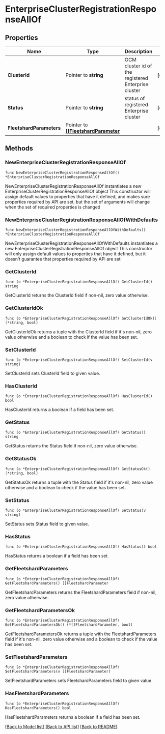 # EnterpriseClusterRegistrationResponseAllOf

## Properties

Name | Type | Description | Notes
------------ | ------------- | ------------- | -------------
**ClusterId** | Pointer to **string** | OCM cluster id of the registered Enterprise cluster | [optional] 
**Status** | Pointer to **string** | status of registered Enterprise cluster | [optional] 
**FleetshardParameters** | Pointer to [**[]FleetshardParameter**](FleetshardParameter.md) |  | [optional] 

## Methods

### NewEnterpriseClusterRegistrationResponseAllOf

`func NewEnterpriseClusterRegistrationResponseAllOf() *EnterpriseClusterRegistrationResponseAllOf`

NewEnterpriseClusterRegistrationResponseAllOf instantiates a new EnterpriseClusterRegistrationResponseAllOf object
This constructor will assign default values to properties that have it defined,
and makes sure properties required by API are set, but the set of arguments
will change when the set of required properties is changed

### NewEnterpriseClusterRegistrationResponseAllOfWithDefaults

`func NewEnterpriseClusterRegistrationResponseAllOfWithDefaults() *EnterpriseClusterRegistrationResponseAllOf`

NewEnterpriseClusterRegistrationResponseAllOfWithDefaults instantiates a new EnterpriseClusterRegistrationResponseAllOf object
This constructor will only assign default values to properties that have it defined,
but it doesn't guarantee that properties required by API are set

### GetClusterId

`func (o *EnterpriseClusterRegistrationResponseAllOf) GetClusterId() string`

GetClusterId returns the ClusterId field if non-nil, zero value otherwise.

### GetClusterIdOk

`func (o *EnterpriseClusterRegistrationResponseAllOf) GetClusterIdOk() (*string, bool)`

GetClusterIdOk returns a tuple with the ClusterId field if it's non-nil, zero value otherwise
and a boolean to check if the value has been set.

### SetClusterId

`func (o *EnterpriseClusterRegistrationResponseAllOf) SetClusterId(v string)`

SetClusterId sets ClusterId field to given value.

### HasClusterId

`func (o *EnterpriseClusterRegistrationResponseAllOf) HasClusterId() bool`

HasClusterId returns a boolean if a field has been set.

### GetStatus

`func (o *EnterpriseClusterRegistrationResponseAllOf) GetStatus() string`

GetStatus returns the Status field if non-nil, zero value otherwise.

### GetStatusOk

`func (o *EnterpriseClusterRegistrationResponseAllOf) GetStatusOk() (*string, bool)`

GetStatusOk returns a tuple with the Status field if it's non-nil, zero value otherwise
and a boolean to check if the value has been set.

### SetStatus

`func (o *EnterpriseClusterRegistrationResponseAllOf) SetStatus(v string)`

SetStatus sets Status field to given value.

### HasStatus

`func (o *EnterpriseClusterRegistrationResponseAllOf) HasStatus() bool`

HasStatus returns a boolean if a field has been set.

### GetFleetshardParameters

`func (o *EnterpriseClusterRegistrationResponseAllOf) GetFleetshardParameters() []FleetshardParameter`

GetFleetshardParameters returns the FleetshardParameters field if non-nil, zero value otherwise.

### GetFleetshardParametersOk

`func (o *EnterpriseClusterRegistrationResponseAllOf) GetFleetshardParametersOk() (*[]FleetshardParameter, bool)`

GetFleetshardParametersOk returns a tuple with the FleetshardParameters field if it's non-nil, zero value otherwise
and a boolean to check if the value has been set.

### SetFleetshardParameters

`func (o *EnterpriseClusterRegistrationResponseAllOf) SetFleetshardParameters(v []FleetshardParameter)`

SetFleetshardParameters sets FleetshardParameters field to given value.

### HasFleetshardParameters

`func (o *EnterpriseClusterRegistrationResponseAllOf) HasFleetshardParameters() bool`

HasFleetshardParameters returns a boolean if a field has been set.


[[Back to Model list]](../README.md#documentation-for-models) [[Back to API list]](../README.md#documentation-for-api-endpoints) [[Back to README]](../README.md)


